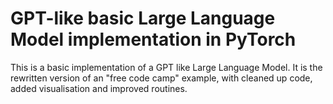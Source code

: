 # GPT-like basic Large Language Model implementation in PyTorch

This is a basic implementation of a GPT like Large Language Model. It is the rewritten version of an "free code camp" example, with cleaned up code, added visualisation and improved routines. 
